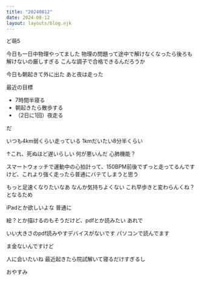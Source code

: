 ```yaml
---
title: "20240812"
date: 2024-08-12
layout: layouts/blog.njk
---
```

<p>ど萌5</p>

<p>今日も一日中物理やってました 物理の問題って途中で解けなくなったら後ろも解けないの厳しすぎる こんな調子で合格できるんだろうか</p>

<p>今日も朝起きて外に出た あと夜は走った</p>

<p>最近の目標</p>

<ul>
<li>7時間半寝る</li>
<li>朝起きたら散歩する</li>
<li>（2日に1回）夜走る</li>
</ul>


<p>だ</p>

<p>いつも4km弱くらい走っている 1kmだいたい8分半くらい</p>

<p>↑これ、死ぬほど遅いらしい 何が悪いんだ 心肺機能？</p>

<p>スマートウォッチで運動中の心拍計って、150BPM前後でずっと走ってるんですけど、これより強く走ったら普通にバテてしまうと思う</p>

<p>もっと足速くなりたいなあ なんか気持ちよくない これ早歩きと変わらんくね？となるため</p>

<p>iPadとか欲しいよな 普通に</p>

<p>絵？とか描けるのもそうだけど、pdfとか読みたい あれで</p>

<p>いい大きさのpdf読みやすデバイスがないです パソコンで読んでます</p>

<p>ま金ないんですけど</p>

<p>人に会いたいね 最近起きたら院試解いて寝るだけすぎるし</p>

<p>おやすみ</p>